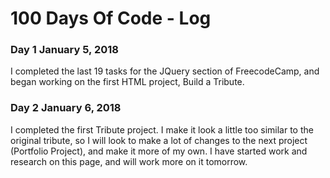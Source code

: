 # 100 Days Of Code - Log

### Day 1 January 5, 2018
I completed the last 19 tasks for the JQuery section of FreecodeCamp,
and began working on the first HTML project, Build a Tribute.

### Day 2 January 6, 2018
I completed the first Tribute project. I make it look a little too similar
to the original tribute, so I will look to make a lot of changes to the next
project (Portfolio Project), and make it more of my own. I have started work and
research on this page, and will work more on it tomorrow.
